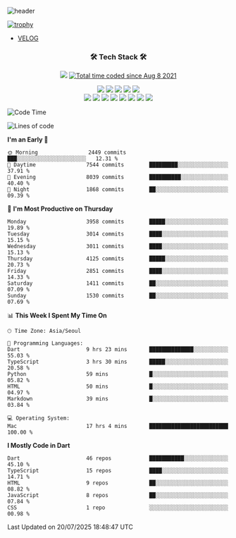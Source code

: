 <!--
**Ohgyuchan/Ohgyuchan** is a ✨ _special_ ✨ repository because its `README.md` (this file) appears on your GitHub profile.

Here are some ideas to get you started:

- 🔭 I’m currently working on ...
- 🌱 I’m currently learning ...
- 👯 I’m looking to collaborate on ...
- 🤔 I’m looking for help with ...
- 💬 Ask me about ...
- 📫 How to reach me: ...
- 😄 Pronouns: ...
- ⚡ Fun fact: ...
-->
![header](https://capsule-render.vercel.app/api?type=soft&color=auto&height=150&section=header&text=Ohgyuchan&fontSize=80&animation=twinkling)

[![trophy](https://github-profile-trophy.vercel.app/?username=Ohgyuchan&column=-1)](https://github.com/ryo-ma/github-profile-trophy)

<!-- ### Hi there 👋 -->
  * [VELOG](https://velog.io/@terman)



<h3 align="center"><b>🛠 Tech Stack 🛠</b></h3>

<p align="center">
<a href="https://hits.seeyoufarm.com"><img src="https://hits.seeyoufarm.com/api/count/incr/badge.svg?url=https%3A%2F%2Fgithub.com%2FOhgyuchan&count_bg=%2379C83D&title_bg=%23555555&icon=&icon_color=%23E7E7E7&title=visitors+%F0%9F%99%8C&edge_flat=false"/></a> <a href="https://wakatime.com/@9d35e6a9-2400-4e9b-b741-9597e6de1373"><img src="https://wakatime.com/badge/user/9d35e6a9-2400-4e9b-b741-9597e6de1373.svg" alt="Total time coded since Aug 8 2021" /></a></p>


<p align="center">
<img src="https://img.shields.io/badge/HTML5-E34F26?style=flat-square&logo=HTML5&logoColor=white"/></a>
<img src="https://img.shields.io/badge/CSS3-1572B6?style=flat-square&logo=CSS3&logoColor=white"/></a>
<img src="https://img.shields.io/badge/JavaScript-F7DF1E?style=flat-square&logo=JavaScript&logoColor=white"/></a>
<img src="https://img.shields.io/badge/Flutter-02569B?style=flat-square&logo=Flutter&logoColor=white"></a> 
<img src="https://img.shields.io/badge/Dart-0175C2?style=flat-square&logo=Dart&logoColor=white"></a><br>
<img src="https://img.shields.io/badge/TypeScript-0175C2?style=flat-square&logo=TypeScript&logoColor=white"></a>
<img src="https://img.shields.io/badge/MongoDB-47A248?style=flat-square&logo=MongoDB&logoColor=white"/></a>
<img src="https://img.shields.io/badge/MySQL-4479A1?style=flat-square&logo=MySQL&logoColor=white"/></a> 
<img src="https://img.shields.io/badge/python-0175C2?style=flat-square&logo=python&logoColor=white"></a> 
<img src="https://img.shields.io/badge/Supabase-000000?style=flat-square&logo=Supabase&logoColor=green"></a>
<img src="https://img.shields.io/badge/Next.js-000000?style=flat-square&logo=Next.js&logoColor=white"></a>
<img src="https://img.shields.io/badge/React-61DAFB?style=flat-square&logo=React&logoColor=black"></a>
<img src="https://img.shields.io/badge/Postgresql-0175C2?style=flat-square&logo=Postgresql&logoColor=white"></a> 
</p></b>

<!-- <h3 align="center"><b>⚡️ Stats ⚡️</b></h3> -->

<!-- ![Terman's GitHub stats](https://github-readme-stats.vercel.app/api?username=Ohgyuchan&count_private=true&show_icons=true&theme=buefy) -->
  
<!--START_SECTION:waka-->
![Code Time](http://img.shields.io/badge/Code%20Time-2%2C980%20hrs%2016%20mins-blue)

![Lines of code](https://img.shields.io/badge/From%20Hello%20World%20I%27ve%20Written-38.7%20million%20lines%20of%20code-blue)

**I'm an Early 🐤** 

```text
🌞 Morning                2449 commits        ███░░░░░░░░░░░░░░░░░░░░░░   12.31 % 
🌆 Daytime                7544 commits        █████████░░░░░░░░░░░░░░░░   37.91 % 
🌃 Evening                8039 commits        ██████████░░░░░░░░░░░░░░░   40.40 % 
🌙 Night                  1868 commits        ██░░░░░░░░░░░░░░░░░░░░░░░   09.39 % 
```
📅 **I'm Most Productive on Thursday** 

```text
Monday                   3958 commits        █████░░░░░░░░░░░░░░░░░░░░   19.89 % 
Tuesday                  3014 commits        ████░░░░░░░░░░░░░░░░░░░░░   15.15 % 
Wednesday                3011 commits        ████░░░░░░░░░░░░░░░░░░░░░   15.13 % 
Thursday                 4125 commits        █████░░░░░░░░░░░░░░░░░░░░   20.73 % 
Friday                   2851 commits        ████░░░░░░░░░░░░░░░░░░░░░   14.33 % 
Saturday                 1411 commits        ██░░░░░░░░░░░░░░░░░░░░░░░   07.09 % 
Sunday                   1530 commits        ██░░░░░░░░░░░░░░░░░░░░░░░   07.69 % 
```


📊 **This Week I Spent My Time On** 

```text
🕑︎ Time Zone: Asia/Seoul

💬 Programming Languages: 
Dart                     9 hrs 23 mins       ██████████████░░░░░░░░░░░   55.03 % 
TypeScript               3 hrs 30 mins       █████░░░░░░░░░░░░░░░░░░░░   20.58 % 
Python                   59 mins             █░░░░░░░░░░░░░░░░░░░░░░░░   05.82 % 
HTML                     50 mins             █░░░░░░░░░░░░░░░░░░░░░░░░   04.97 % 
Markdown                 39 mins             █░░░░░░░░░░░░░░░░░░░░░░░░   03.84 % 

💻 Operating System: 
Mac                      17 hrs 4 mins       █████████████████████████   100.00 % 
```

**I Mostly Code in Dart** 

```text
Dart                     46 repos            ███████████░░░░░░░░░░░░░░   45.10 % 
TypeScript               15 repos            ████░░░░░░░░░░░░░░░░░░░░░   14.71 % 
HTML                     9 repos             ██░░░░░░░░░░░░░░░░░░░░░░░   08.82 % 
JavaScript               8 repos             ██░░░░░░░░░░░░░░░░░░░░░░░   07.84 % 
CSS                      1 repo              ░░░░░░░░░░░░░░░░░░░░░░░░░   00.98 % 
```




 Last Updated on 20/07/2025 18:48:47 UTC
<!--END_SECTION:waka-->
